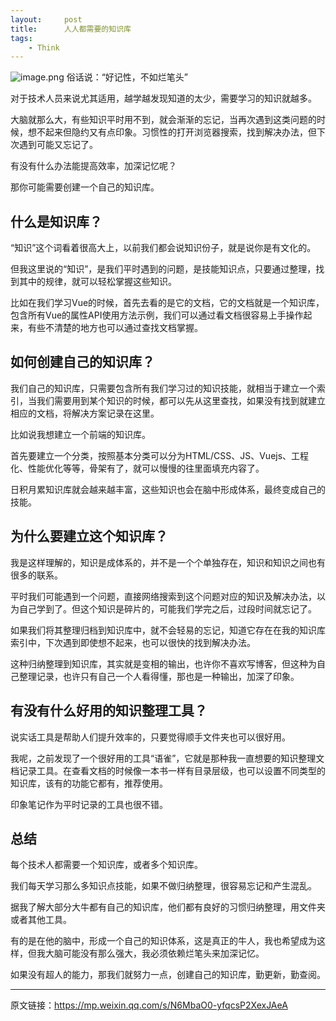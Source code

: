 ```yaml
---
layout:     post
title:      人人都需要的知识库
tags:
    - Think
---
```


![image.png](https://upload-images.jianshu.io/upload_images/1205680-d82461952344c139.png?imageMogr2/auto-orient/strip%7CimageView2/2/w/1240)
​俗话说：“好记性，不如烂笔头”

对于技术人员来说尤其适用，越学越发现知道的太少，需要学习的知识就越多。

大脑就那么大，有些知识平时用不到，就会渐渐的忘记，当再次遇到这类问题的时候，想不起来但隐约又有点印象。习惯性的打开浏览器搜索，找到解决办法，但下次遇到可能又忘记了。

有没有什么办法能提高效率，加深记忆呢？

那你可能需要创建一个自己的知识库。

## 什么是知识库？

“知识”这个词看着很高大上，以前我们都会说知识份子，就是说你是有文化的。

但我这里说的“知识”，是我们平时遇到的问题，是技能知识点，只要通过整理，找到其中的规律，就可以轻松掌握这些知识。

比如在我们学习Vue的时候，首先去看的是它的文档，它的文档就是一个知识库，包含所有Vue的属性API使用方法示例，我们可以通过看文档很容易上手操作起来，有些不清楚的地方也可以通过查找文档掌握。

## 如何创建自己的知识库？

我们自己的知识库，只需要包含所有我们学习过的知识技能，就相当于建立一个索引，当我们需要用到某个知识的时候，都可以先从这里查找，如果没有找到就建立相应的文档，将解决方案记录在这里。

比如说我想建立一个前端的知识库。

首先要建立一个分类，按照基本分类可以分为HTML/CSS、JS、Vuejs、工程化、性能优化等等，骨架有了，就可以慢慢的往里面填充内容了。

日积月累知识库就会越来越丰富，这些知识也会在脑中形成体系，最终变成自己的技能。

## 为什么要建立这个知识库？

我是这样理解的，知识是成体系的，并不是一个个单独存在，知识和知识之间也有很多的联系。

平时我们可能遇到一个问题，直接网络搜索到这个问题对应的知识及解决办法，以为自己学到了。但这个知识是碎片的，可能我们学完之后，过段时间就忘记了。

如果我们将其整理归档到知识库中，就不会轻易的忘记，知道它存在在我的知识库索引中，下次遇到即使想不起来，也可以很快的找到解决办法。

这种归纳整理到知识库，其实就是变相的输出，也许你不喜欢写博客，但这种为自己整理记录，也许只有自己一个人看得懂，那也是一种输出，加深了印象。

## 有没有什么好用的知识整理工具？

说实话工具是帮助人们提升效率的，只要觉得顺手文件夹也可以很好用。

我呢，之前发现了一个很好用的工具“语雀”，它就是那种我一直想要的知识整理文档记录工具。在查看文档的时候像一本书一样有目录层级，也可以设置不同类型的知识库，该有的功能它都有，推荐使用。

印象笔记作为平时记录的工具也很不错。

## 总结

每个技术人都需要一个知识库，或者多个知识库。

我们每天学习那么多知识点技能，如果不做归纳整理，很容易忘记和产生混乱。

据我了解大部分大牛都有自己的知识库，他们都有良好的习惯归纳整理，用文件夹或者其他工具。

有的是在他的脑中，形成一个自己的知识体系，这是真正的牛人，我也希望成为这样，但我大脑可能没有那么强大，我必须依赖烂笔头来加深记忆。

如果没有超人的能力，那我们就努力一点，创建自己的知识库，勤更新，勤查阅。

---

原文链接：https://mp.weixin.qq.com/s/N6MbaO0-yfqcsP2XexJAeA